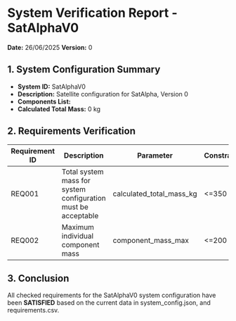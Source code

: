 # System Verification Report - SatAlphaV0

**Date:** 26/06/2025
**Version:** 0

## 1. System Configuration Summary

- **System ID:** SatAlphaV0
- **Description:** Satellite configuration for SatAlpha, Version 0
- **Components List:**
- **Calculated Total Mass:** 0 kg

## 2. Requirements Verification

| Requirement ID | Description | Parameter | Constraint | Actual | Value | Unit | Status |
|------------------------|-------------------|-----------------|----------------|-----------|----------|---------|-----------|
| REQ001 | Total system mass for system configuration must be acceptable | calculated_total_mass_kg | <=350 |  | kg | SATISFIED | 
| REQ002 | Maximum individual component mass | component_mass_max | <=200 |  | kg | SATISFIED | 

## 3. Conclusion

All checked requirements for the SatAlphaV0 system configuration have been **SATISFIED** based on the current data in system_config.json, and requirements.csv.